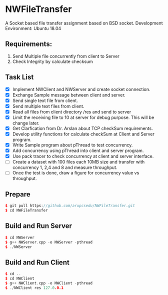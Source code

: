 # NWFileTransfer
A Socket based file transfer assignment based on BSD socket.
Development Environment: Ubuntu 18.04

## Requirements: 
1. Send Multiple file concurrently from client to Server 
2. Check Integrity by calculate checksum

## Task List
- [x] Implement NWClient and NWServer and create socket connection.
- [x] Exchange Sample message between client and server.
- [x] Send single text file from client.
- [x] Send multiple text files from client.
- [x] Read all files from client directory /res and send to server
- [x] Limit the receiving file to 10 at server for debug purpose. This will be change later.
- [x] Get Clarfication from Dr. Arslan about TCP checkSum requirements.
- [x] Develop utility functions for calculate checkSum at Client and Server program.
- [x] Write Sample program about pThread to test concurrency.
- [x] Add concurrency using pThread into client and server program.
- [x] Use pack tracer to check concurrency at client and server interface.
- [ ] Create a dataset with 100 files each 10MB size and transfer with concurrency 1, 2,4 and 8 and measure throughput. 
- [ ] Once the test is done, draw a figure for concurrency value vs throughput.

## Prepare
```c++
$ git pull https://github.com/arupcsedu/NWFileTransfer.git  
$ cd NWFileTransfer  
```
## Build and Run Server
```c++
$ cd NWServer  
$ g++ NWServer.cpp -o NWServer -pthread
$ ./NWServer  
```
## Build and Run Client
```c++
$ cd ..  
$ cd NWClient   
$ g++ NWClient.cpp -o NWClient -pthread
$ ./NWClient res 127.0.0.1   
```


